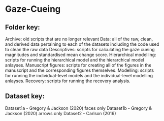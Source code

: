 # Gaze-Cueing

## Folder key: 

Archive: old scripts that are no longer relevant 
Data: all of the raw, clean, and derived data pertaining to each of the datasets including the code used to clean the raw data 
Descriptives: scripts for calculating the gaze cueing magnitudes and standardised mean change score. 
Hierarchical modelling: scripts for running the hierarchical model and the hierarchical model anlayses. 
Manuscript figures: scripts for creating all of the figures in the manuscript and the corresponding figures themselves.
Modelling: scripts for running the individual-level models and the individual-level modelling anlayses. 
Recovery: scripts for running the recovery analysis.

## Dataset key: 

Dataset1a - Gregory & Jackson (2020) faces only 
Dataset1b - Gregory & Jackson (2020) arrows only 
Dataset2 - Carlson (2016)
